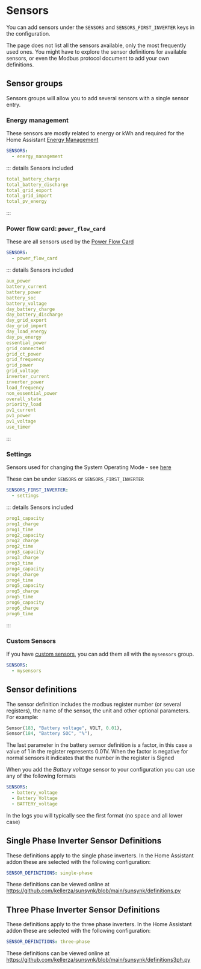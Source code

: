 # Sensors

You can add sensors under the `SENSORS` and `SENSORS_FIRST_INVERTER` keys in the configuration.

The page does not list all the sensors available, only the most frequently used ones. You might have to explore the sensor definitions for available sensors, or even the Modbus protocol document to add your own definitions.

## Sensor groups

Sensors groups will allow you to add several sensors with a single sensor entry.

### Energy management

These sensors are mostly related to energy or kWh and required for the Home Assistant [Energy Management](../guide/energy-management)

```yaml
SENSORS:
  - energy_management
```

::: details Sensors included

```yaml
total_battery_charge
total_battery_discharge
total_grid_export
total_grid_import
total_pv_energy
```

:::

### Power flow card: `power_flow_card`

These are all sensors used by the [Power Flow Card](../examples/lovelace#sunsynk-power-flow-card)

```yaml
SENSORS:
  - power_flow_card
```

::: details Sensors included

```yaml
aux_power
battery_current
battery_power
battery_soc
battery_voltage
day_battery_charge
day_battery_discharge
day_grid_export
day_grid_import
day_load_energy
day_pv_energy
essential_power
grid_connected
grid_ct_power
grid_frequency
grid_power
grid_voltage
inverter_current
inverter_power
load_frequency
non_essential_power
overall_state
priority_load
pv1_current
pv1_power
pv1_voltage
use_timer
```

:::

### Settings

Sensors used for changing the System Operating Mode - see [here](../examples/lovelace-settings)

These can be under `SENSORS` or `SENSORS_FIRST_INVERTER`

```yaml
SENSORS_FIRST_INVERTER:
  - settings
```

::: details Sensors included

```yaml
prog1_capacity
prog1_charge
prog1_time
prog2_capacity
prog2_charge
prog2_time
prog3_capacity
prog3_charge
prog3_time
prog4_capacity
prog4_charge
prog4_time
prog5_capacity
prog5_charge
prog5_time
prog6_capacity
prog6_charge
prog6_time
```

:::

### Custom Sensors

If you have [custom sensors](./mysensors), you can add them all with the `mysensors` group.

```yaml
SENSORS:
  - mysensors
```

## Sensor definitions

The sensor definition includes the modbus register number (or several registers), the name of the sensor, the unit and other optional parameters. For example:

```python
Sensor(183, "Battery voltage", VOLT, 0.01),
Sensor(184, "Battery SOC", "%"),
```

The last parameter in the battery sensor definition is a factor, in this case a value of 1 in the register represents 0.01V. When the factor is negative for normal sensors it indicates that the number in the register is Signed

When you add the *Battery voltage* sensor to your configuration you can use any of the following formats

```yaml
SENSORS:
  - battery_voltage
  - Battery Voltage
  - BATTERY_voltage
```

In the logs you will typically see the first format (no space and all lower case)

## Single Phase Inverter Sensor Definitions

These definitions apply to the single phase inverters. In the Home Assistant addon these are selected with the following configuration:

```yaml
SENSOR_DEFINITIONS: single-phase
```

These definitions can be viewed online at <https://github.com/kellerza/sunsynk/blob/main/sunsynk/definitions.py>

## Three Phase Inverter Sensor Definitions

These definitions apply to the three phase inverters. In the Home Assistant addon these are selected with the following configuration:

```yaml
SENSOR_DEFINITIONS: three-phase
```

These definitions can be viewed online at <https://github.com/kellerza/sunsynk/blob/main/sunsynk/definitions3ph.py>
